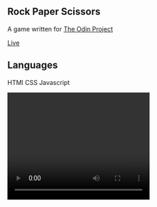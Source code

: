 ## Rock Paper Scissors
A game written for <a href="https://www.theodinproject.com/courses/web-development-101/lessons/rock-paper-scissors">The Odin Project</a>

<a href="http://rpc.surge.sh/">Live</a>

## Languages
HTMl
CSS
Javascript

<video width="320" height="240" controls>
  <source src="video.mov" type="video/mp4">
</video>
